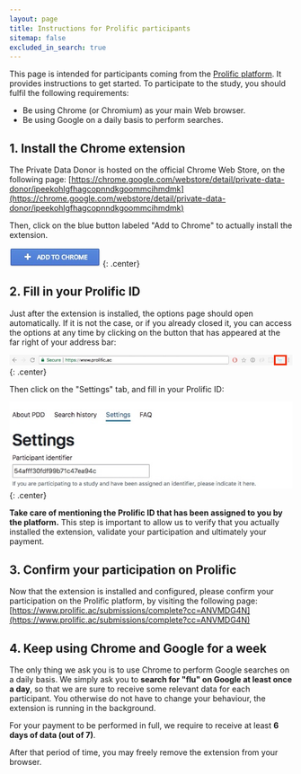 ```yaml
---
layout: page
title: Instructions for Prolific participants
sitemap: false
excluded_in_search: true
---
```


This page is intended for participants coming from the [Prolific platform](https://www.prolific.ac/).
It provides instructions to get started.
To participate to the study, you should fulfil the following requirements:

* Be using Chrome (or Chromium) as your main Web browser.
* Be using Google on a daily basis to perform searches.

## 1. Install the Chrome extension

The Private Data Donor is hosted on the official Chrome Web Store, on the following page: 
[https://chrome.google.com/webstore/detail/private-data-donor/ipeekohlgfhagcopnndkgoommcihmdmk](https://chrome.google.com/webstore/detail/private-data-donor/ipeekohlgfhagcopnndkgoommcihmdmk)

Then, click on the blue button labeled "Add to Chrome" to actually install the extension.

![Add to Chrome](assets/screenshots/add_to_chrome.jpeg)
{: .center}

## 2. Fill in your Prolific ID

Just after the extension is installed, the options page should open automatically.
If it is not the case, or if you already closed it, you can access the options at any time by clicking on the button that has appeared at the far right of your address bar:

![Add to Chrome](assets/screenshots/chrome_address_bar.jpg)
{: .center}

Then click on the "Settings" tab, and fill in your Prolific ID:

![Add to Chrome](assets/screenshots/fill_prolific_id.jpeg)
{: .center}

**Take care of mentioning the Prolific ID that has been assigned to you by the platform.**
This step is important to allow us to verify that you actually installed the extension, validate your participation and ultimately your payment.

## 3. Confirm your participation on Prolific

Now that the extension is installed and configured, please confirm your participation on the Prolific platform, by visiting the following page:
[https://www.prolific.ac/submissions/complete?cc=ANVMDG4N](https://www.prolific.ac/submissions/complete?cc=ANVMDG4N)

## 4. Keep using Chrome and Google for a week

The only thing we ask you is to use Chrome to perform Google searches on a daily basis.
We simply ask you to **search for "flu" on Google at least once a day**, so that we are sure to receive some relevant data for each participant.
You otherwise do not have to change your behaviour, the extension is running in the background.

For your payment to be performed in full, we require to receive at least **6 days of data (out of 7)**.
 
After that period of time, you may freely remove the extension from your browser.
